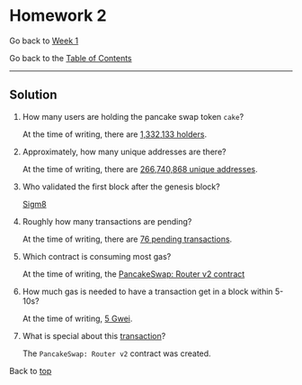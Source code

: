 # Homework 2

Go back to [Week 1](/Week%201/week-1-homeworks-solutions.md)

Go back to the [Table of Contents](/README.md)

---

## Solution

1. How many users are holding the pancake swap token `cake`?

    At the time of writing, there are [1,332,133 holders](https://bscscan.com/token/tokenholderchart/0x0e09fabb73bd3ade0a17ecc321fd13a19e81ce82).

2. Approximately, how many unique addresses are there?

    At the time of writing, there are [266,740,868 unique addresses](https://bscscan.com/chart/address).

3. Who validated the first block after the genesis block?

    [Sigm8](https://bscscan.com/tx/0x574581e90e0c94963ec3ecb6b06063973cfc14aaa528e142d12319f7a9779523)

4. Roughly how many transactions are pending?

    At the time of writing, there are [76 pending transactions](https://bscscan.com/txsPending).

5. Which contract is consuming most gas?

    At the time of writing, the [PancakeSwap: Router v2 contract](https://bscscan.com/gastracker)

6. How much gas is needed to have a transaction get in a block within 5-10s?

    At the time of writing, [5 Gwei](https://bscscan.com/gastracker).

7. What is special about this [transaction](https://bscscan.com/tx/0x1bfbff8411ed44e609d911476b0d35a28284545b690902806ea0a7ff0453e931)?

    The `PancakeSwap: Router v2` contract was created.

Back to [top](#homework-2)